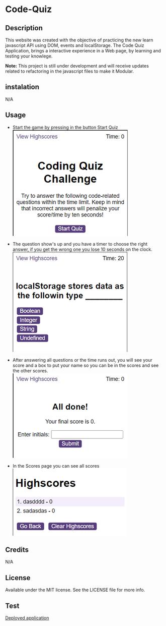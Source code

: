 # Code-Quiz

## Description

This website was created with the objective of practicing the new learn javascript API using DOM, events and localStorage.
The Code Quiz Application, brings a interactive experience in a Web page, by learning and testing your knowlege.

**Note:** This project is still under development and will receive updates related to refactoring in the javascript files to make it Modular.

## instalation

N/A

## Usage

* Start the game by pressing in the button Start Quiz  
![Start Screen](./assets/img/first.png)

* The question show's up and you have a timer to choose the right answer, if you get the wrong one you lose 10 seconds on the clock.  
![question Screen](./assets/img/second.png)

* After answering all questions or the time runs out, you will see your score and a box to put your name so you can be in the scores and see the other scores.  
![score and register screen](./assets/img/third.png)

* In the Scores page you can see all scores  
![score screen](./assets/img/forth.png)

## Credits

N/A

## License

Available under the MIT license. See the LICENSE file for more info.

## Test

[Deployed application](https://guilhermederetti.github.io/Code-Quiz/)
